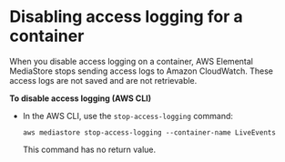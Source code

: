 # Disabling access logging for a container<a name="monitoring-cloudwatch-logs-disable"></a>

When you disable access logging on a container, AWS Elemental MediaStore stops sending access logs to Amazon CloudWatch\. These access logs are not saved and are not retrievable\.

**To disable access logging \(AWS CLI\)**
+ In the AWS CLI, use the `stop-access-logging` command:

  ```
  aws mediastore stop-access-logging --container-name LiveEvents
  ```

  This command has no return value\.